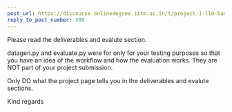 ```yaml
---
post_url: https://discourse.onlinedegree.iitm.ac.in/t/project-1-llm-based-automation-agent-discussion-thread-tds-jan-2025/164277/309
reply_to_post_number: 308
---
```

Please read the deliverables and evalute section.

datagen.py and evaluate.py were for only for your testing purposes so that you have an idea of the workflow and how the evaluation works. They are NOT part of your project submission.

Only DO what the project page tells you in the deliverables and evalute sections.

Kind regards